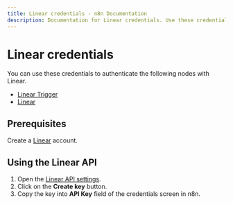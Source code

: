 ```yaml
---
title: Linear credentials - n8n Documentation
description: Documentation for Linear credentials. Use these credentials to authenticate Linear in n8n, a workflow automation platform.
---
```


# Linear credentials

You can use these credentials to authenticate the following nodes with Linear.

* [Linear Trigger](/integrations/builtin/trigger-nodes/n8n-nodes-base.lineartrigger/)
* [Linear](/integrations/builtin/app-nodes/n8n-nodes-base.linear/)

## Prerequisites

Create a [Linear](https://linear.app/) account.

## Using the Linear API

1. Open the [Linear API settings](https://linear.app/settings/api).
2. Click on the **Create key** button.
3. Copy the key into **API Key** field of the credentials screen in n8n.

